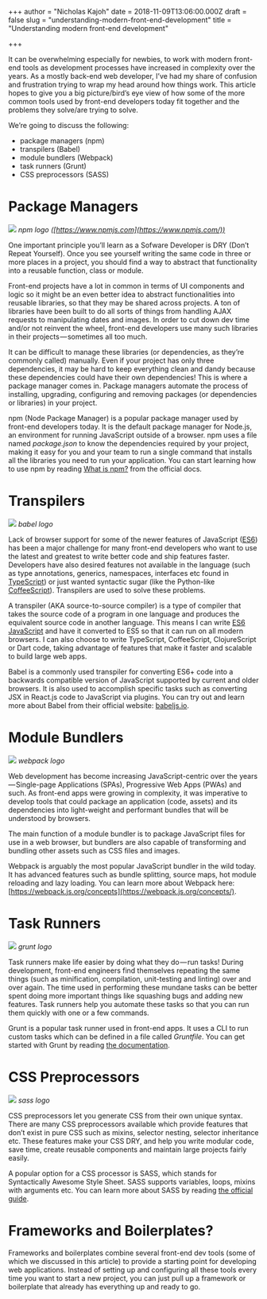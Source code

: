 +++
author = "Nicholas Kajoh"
date = 2018-11-09T13:06:00.000Z
draft = false
slug = "understanding-modern-front-end-development"
title = "Understanding modern front-end development"

+++


It can be overwhelming especially for newbies, to work with modern front-end tools as development processes have increased in complexity over the years. As a mostly back-end web developer, I’ve had my share of confusion and frustration trying to wrap my head around how things work. This article hopes to give you a big picture/bird’s eye view of how some of the more common tools used by front-end developers today fit together and the problems they solve/are trying to solve.

We’re going to discuss the following:

*   package managers (npm)
*   transpilers (Babel)
*   module bundlers (Webpack)
*   task runners (Grunt)
*   CSS preprocessors (SASS)

# Package Managers

![](https://cdn-images-1.medium.com/max/800/1*AagfZZ8bGOI4iTbLqewg6Q.png)
_npm logo ([https://www.npmjs.com](https://www.npmjs.com/))_

One important principle you’ll learn as a Sofware Developer is DRY (Don’t Repeat Yourself). Once you see yourself writing the same code in three or more places in a project, you should find a way to abstract that functionality into a reusable function, class or module.

Front-end projects have a lot in common in terms of UI components and logic so it might be an even better idea to abstract functionalities into reusable libraries, so that they may be shared across projects. A ton of libraries have been built to do all sorts of things from handling AJAX requests to manipulating dates and images. In order to cut down dev time and/or not reinvent the wheel, front-end developers use many such libraries in their projects — sometimes all too much.

It can be difficult to manage these libraries (or dependencies, as they’re commonly called) manually. Even if your project has only three dependencies, it may be hard to keep everything clean and dandy because these dependencies could have their own dependencies! This is where a package manager comes in. Package managers automate the process of installing, upgrading, configuring and removing packages (or dependencies or libraries) in your project.

npm (Node Package Manager) is a popular package manager used by front-end developers today. It is the default package manager for Node.js, an environment for running JavaScript outside of a browser. npm uses a file named _package.json_ to know the dependencies required by your project, making it easy for you and your team to run a single command that installs all the libraries you need to run your application. You can start learning how to use npm by reading [What is npm?](https://docs.npmjs.com/getting-started/what-is-npm) from the official docs.

# Transpilers

![](https://cdn-images-1.medium.com/max/800/1*GH2R-pwLm2KcZjmEXc-O6Q.jpeg)
_babel logo_

Lack of browser support for some of the newer features of JavaScript ([ES6](http://es6-features.org)) has been a major challenge for many front-end developers who want to use the latest and greatest to write better code and ship features faster. Developers have also desired features not available in the language (such as type annotations, generics, namespaces, interfaces etc found in [TypeScript](https://www.typescriptlang.org)) or just wanted syntactic sugar (like the Python-like [CoffeeScript](https://coffeescript.org)). Transpilers are used to solve these problems.

A transpiler (AKA source-to-source compiler) is a type of compiler that takes the source code of a program in one language and produces the equivalent source code in another language. This means I can write [ES6 JavaScript](https://softwareengineering.stackexchange.com/a/306847) and have it converted to ES5 so that it can run on all modern browsers. I can also choose to write TypeScript, CoffeeScript, ClojureScript or Dart code, taking advantage of features that make it faster and scalable to build large web apps.

Babel is a commonly used transpiler for converting ES6+ code into a backwards compatible version of JavaScript supported by current and older browsers. It is also used to accomplish specific tasks such as converting JSX in React.js code to JavaScript via plugins. You can try out and learn more about Babel from their official website: [babeljs.io](https://babeljs.io).

# Module Bundlers

![](https://cdn-images-1.medium.com/max/800/1*aCVL0uOhdAJXkrPWwv06yw.png)
_webpack logo_

Web development has become increasing JavaScript-centric over the years — Single-page Applications (SPAs), Progressive Web Apps (PWAs) and such. As front-end apps were growing in complexity, it was imperative to develop tools that could package an application (code, assets) and its dependencies into light-weight and performant bundles that will be understood by browsers.

The main function of a module bundler is to package JavaScript files for use in a web browser, but bundlers are also capable of transforming and bundling other assets such as CSS files and images.

Webpack is arguably the most popular JavaScript bundler in the wild today. It has advanced features such as bundle splitting, source maps, hot module reloading and lazy loading. You can learn more about Webpack here: [https://webpack.js.org/concepts](https://webpack.js.org/concepts/).

# Task Runners

![](https://cdn-images-1.medium.com/max/800/1*qkmnWMz2Nr8FA72wK-ZLjA.png)
_grunt logo_

Task runners make life easier by doing what they do — run tasks! During development, front-end engineers find themselves repeating the same things (such as minification, compilation, unit-testing and linting) over and over again. The time used in performing these mundane tasks can be better spent doing more important things like squashing bugs and adding new features. Task runners help you automate these tasks so that you can run them quickly with one or a few commands.

Grunt is a popular task runner used in front-end apps. It uses a CLI to run custom tasks which can be defined in a file called _Gruntfile_. You can get started with Grunt by reading [the documentation](https://gruntjs.com/getting-started).

# CSS Preprocessors

![](https://cdn-images-1.medium.com/max/800/1*iSV5npwzchT-UqNPLSxPvQ.png)
_sass logo_

CSS preprocessors let you generate CSS from their own unique syntax. There are many CSS preprocessors available which provide features that don’t exist in pure CSS such as mixins, selector nesting, selector inheritance etc. These features make your CSS DRY, and help you write modular code, save time, create reusable components and maintain large projects fairly easily.

A popular option for a CSS processor is SASS, which stands for Syntactically Awesome Style Sheet. SASS supports variables, loops, mixins with arguments etc. You can learn more about SASS by reading [the official guide](https://sass-lang.com/guide).

# Frameworks and Boilerplates?

Frameworks and boilerplates combine several front-end dev tools (some of which we discussed in this article) to provide a starting point for developing web applications. Instead of setting up and configuring all these tools every time you want to start a new project, you can just pull up a framework or boilerplate that already has everything up and ready to go.